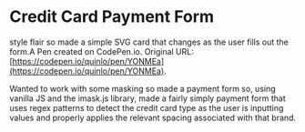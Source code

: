 # Credit Card Payment Form

 style flair so made a simple SVG card that changes as the user fills out the form.A Pen created on CodePen.io. Original URL: [https://codepen.io/quinlo/pen/YONMEa](https://codepen.io/quinlo/pen/YONMEa).

Wanted to work with some masking so made a payment form so, using vanilla JS and the imask.js library, made a fairly simply payment form that uses regex patterns to detect the credit card type as the user is inputting values and properly applies the relevant spacing associated with that brand.  